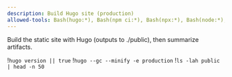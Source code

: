 ```yaml
---
description: Build Hugo site (production)
allowed-tools: Bash(hugo:*), Bash(npm ci:*), Bash(npx:*), Bash(node:*), Bash(ls:*), Bash(find:*), Bash(rm:*), Bash(mkdir:*), Bash(cp:*), Bash(sh:*), Bash(bash:*)
---
```


Build the static site with Hugo (outputs to ./public), then summarize artifacts.

!`hugo version || true`
!`hugo --gc --minify -e production`
!`ls -lah public | head -n 50`